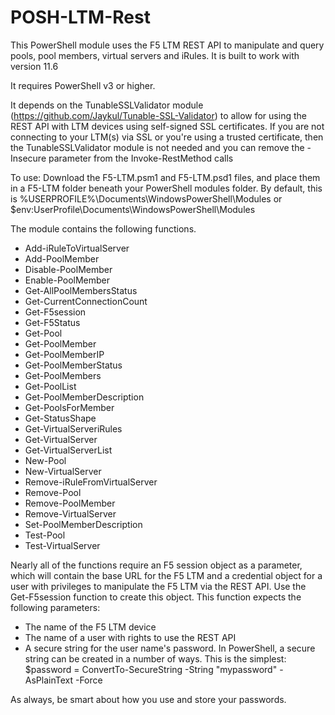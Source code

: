 # POSH-LTM-Rest
This PowerShell module uses the F5 LTM REST API to manipulate and query pools, pool members, virtual servers and iRules.
It is built to work with version 11.6

It requires PowerShell v3 or higher.

It depends on the TunableSSLValidator module (https://github.com/Jaykul/Tunable-SSL-Validator) to allow for using the REST API with LTM devices using self-signed SSL certificates.
If you are not connecting to your LTM(s) via SSL or you're using a trusted certificate, then the TunableSSLValidator module is not needed and you can remove the -Insecure parameter from the Invoke-RestMethod calls

To use:
Download the F5-LTM.psm1 and F5-LTM.psd1 files, and place them in a F5-LTM folder beneath your PowerShell modules folder. By default, this is %USERPROFILE%\Documents\WindowsPowerShell\Modules or $env:UserProfile\Documents\WindowsPowerShell\Modules

The module contains the following functions. 

   * Add-iRuleToVirtualServer
   * Add-PoolMember
   * Disable-PoolMember
   * Enable-PoolMember
   * Get-AllPoolMembersStatus
   * Get-CurrentConnectionCount
   * Get-F5session
   * Get-F5Status
   * Get-Pool
   * Get-PoolMember
   * Get-PoolMemberIP
   * Get-PoolMemberStatus
   * Get-PoolMembers
   * Get-PoolList
   * Get-PoolMemberDescription
   * Get-PoolsForMember
   * Get-StatusShape
   * Get-VirtualServeriRules
   * Get-VirtualServer
   * Get-VirtualServerList
   * New-Pool
   * New-VirtualServer
   * Remove-iRuleFromVirtualServer
   * Remove-Pool
   * Remove-PoolMember
   * Remove-VirtualServer
   * Set-PoolMemberDescription
   * Test-Pool
   * Test-VirtualServer

Nearly all of the functions require an F5 session object as a parameter, which will contain the base URL for the F5 LTM and a credential object for a user with privileges to manipulate the F5 LTM via the REST API. Use the Get-F5session function to create this object. This function expects the following parameters:
   * The name of the F5 LTM device
   * The name of a user with rights to use the REST API
   * A secure string for the user name's password. In PowerShell, a secure string can be created in a number of ways. This is the simplest:
     $password = ConvertTo-SecureString -String "mypassword" -AsPlainText -Force
 
As always, be smart about how you use and store your passwords. 